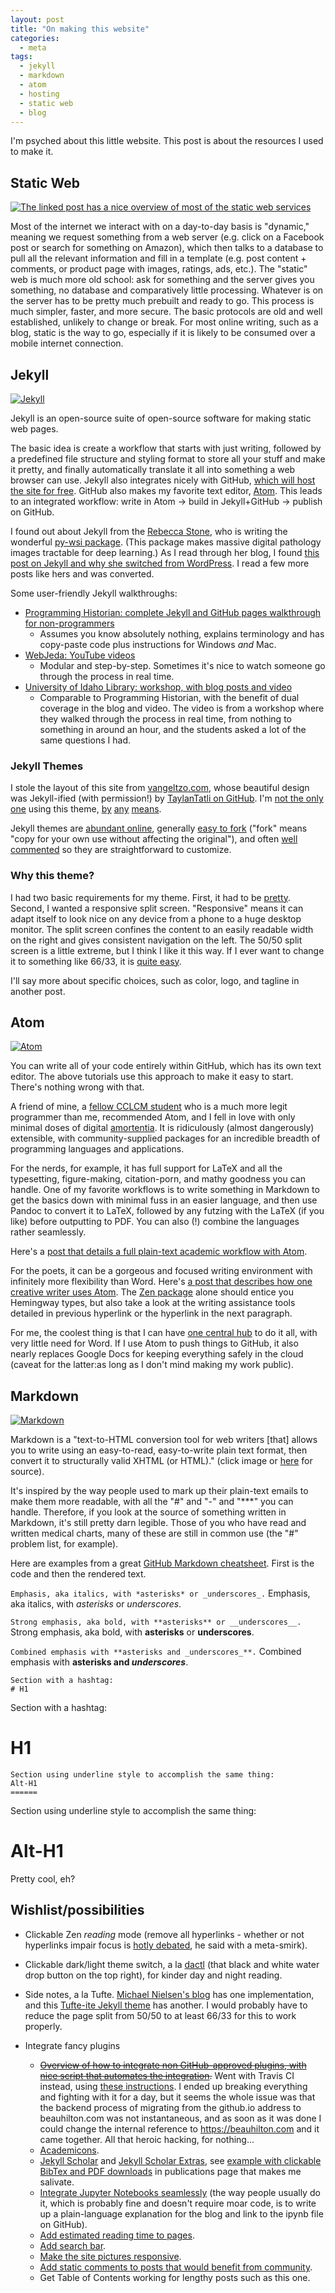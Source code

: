 ```yaml
---
layout: post
title: "On making this website"
categories:
  - meta
tags:
  - jekyll
  - markdown
  - atom
  - hosting
  - static web
  - blog
---
```


I'm psyched about this little website. This post is about the resources I used to make it.

## Static Web

[![The linked post has a nice overview of most of the static web services](https://www.digett.com/sites/default/files/images/static_site_0.png)](https://blog.zipboard.co/how-to-start-with-static-sites-807b8ddfecc)

Most of the internet we interact with on a day-to-day basis is "dynamic," meaning we request something from a web server (e.g. click on a Facebook post or search for something on Amazon), which then talks to a database to pull all the relevant information and fill in a template (e.g. post content + comments, or product page with images, ratings, ads, etc.). The "static" web is much more old school: ask for something and the server gives you something, no database and comparatively little processing. Whatever is on the server has to be pretty much prebuilt and ready to go. This process is much simpler, faster, and more secure. The basic protocols are old and well established, unlikely to change or break.  For most online writing, such as a blog, static is the way to go, especially if it is likely to be consumed over a mobile internet connection.

## Jekyll
[![Jekyll](https://jekyllrb.com/img/logo-2x.png)](https://jekyllrb.com/)

Jekyll is an open-source suite of open-source software for making static web pages.

The basic idea is create a workflow that starts with just writing, followed by a predefined file structure and styling format to store all your stuff and make it pretty, and finally automatically translate it all into something a web browser can use. Jekyll also integrates nicely with GitHub, [which will host the site for free](https://help.github.com/articles/about-github-pages-and-jekyll/). GitHub also makes my favorite text editor, [Atom](https://atom.io/). This leads to an integrated workflow: write in Atom → build in Jekyll+GitHub →  publish on GitHub.

I found out about Jekyll from the [Rebecca Stone](https://ysbecca.github.io/programming/2018/05/22/py-wsi.html), who is writing the wonderful [py-wsi package](https://github.com/ysbecca/py-wsi). (This package makes massive digital pathology images tractable for deep learning.) As I read through her blog, I found [this post on Jekyll and why she switched from WordPress](https://ysbecca.github.io/programming/2017/04/29/jekyll-migration.html). I read a few more posts like hers and was converted.

Some user-friendly Jekyll walkthroughs:

- [Programming Historian: complete Jekyll and GitHub pages walkthrough for non-programmers](https://programminghistorian.org/en/lessons/building-static-sites-with-jekyll-github-pages)
  - Assumes you know absolutely nothing, explains terminology and has copy-paste code plus instructions for Windows *and* Mac.
- [WebJeda: YouTube videos](https://www.youtube.com/watch?v=bwThn0rxv7M)
  - Modular and step-by-step. Sometimes it's nice to watch someone go through the process in real time.
- [University of Idaho Library: workshop, with blog posts and video](https://evanwill.github.io/go-go-ghpages/0-prep.html)
  - Comparable to Programming Historian, with the benefit of dual coverage in the blog and video. The video is from a workshop where they walked through the process in real time, from nothing to something in around an hour, and the students asked a lot of the same questions I had.

### Jekyll Themes

I stole the layout of this site from [vangeltzo.com](https://vangeltzo.com/index.html), whose beautiful design was Jekyll-ified (with permission!) by [TaylanTatli on GitHub](https://taylantatli.github.io/Halve/). I'm [not the only one](https://github.com/cbeauhilton/cbeauhilton.github.io/network/members) using this theme, [by](https://drivenbyentropy.github.io/) [any](https://ejieum.github.io/) [means](https://je553.github.io/).

Jekyll themes are [abundant online](http://jekyllthemes.org/), generally [easy to fork](https://taylantatli.github.io/Halve/halve-theme/) ("fork" means "copy for your own use without affecting the original"), and often [well commented](https://taylantatli.github.io/Halve/posts) so they are straightforward to customize.

### Why this theme?

I had two basic requirements for my theme. First, it had to be [pretty](http://www.leonardkoren.com/lkwh.html). Second, I wanted a responsive split screen. "Responsive" means it can adapt itself to look nice on any device from a phone to a huge desktop monitor. The split screen confines the content to an easily readable width on the right and gives consistent navigation on the left. The 50/50 split screen is a little extreme, but I think I like it this way. If I ever want to change it to something like 66/33, it is [quite  easy](https://github.com/TaylanTatli/Halve/issues/32).

I'll say more about specific choices, such as color, logo, and tagline in another post.


## Atom

[![Atom](https://avatars2.githubusercontent.com/u/1089146?s=200&v=4)](https://atom.io/)

You can write all of your code entirely within GitHub, which has its own text editor. The above tutorials use this approach to make it easy to start. There's nothing wrong with that.

A friend of mine, a [fellow CCLCM student](https://github.com/JaretK) who is a much more legit programmer than me, recommended Atom, and I fell in love with only minimal doses of digital [amortentia](http://harrypotter.wikia.com/wiki/Amortentia). It is ridiculously (almost dangerously) extensible, with community-supplied packages for an incredible breadth of programming languages and applications.

For the nerds, for example, it has full support for LaTeX and all the typesetting, figure-making, citation-porn, and mathy goodness you can handle. One of my favorite workflows is to write something in Markdown to get the basics down with minimal fuss in an easier language, and then use Pandoc to convert it to LaTeX, followed by any futzing with the LaTeX (if you like) before outputting to PDF. You can also (!) combine the languages rather seamlessly.

Here's a [post that details a full plain-text academic workflow with Atom](http://u.arizona.edu/~selisker/post/workflow/).



For the poets, it can be a gorgeous and focused writing environment with infinitely more flexibility than Word. Here's [a post that describes how one creative writer uses Atom](https://8bitbuddhism.com/2017/12/29/a-novel-approach-to-writing-with-atom-and-markdown/). The [Zen package](https://atom.io/packages/Zen) alone should entice you Hemingway types, but also take a look at the writing assistance tools detailed in previous hyperlink or the hyperlink in the next paragraph.

For me, the coolest thing is that I can have [one central hub](https://medium.com/@sroberts/how-i-atom-12988bce8fce) to do it all, with very little need for Word. If I use Atom to push things to GitHub, it also nearly replaces Google Docs for keeping everything safely in the cloud (caveat for the latter:as long as I don't mind making my work public).


## Markdown
[![Markdown](https://github.com/dcurtis/markdown-mark/blob/master/png/208x128.png?raw=true)](https://daringfireball.net/projects/markdown/)

Markdown is a "text-to-HTML conversion tool for web writers [that] allows you to write using an easy-to-read, easy-to-write plain text format, then convert it to structurally valid XHTML (or HTML)."  (click image or [here](https://daringfireball.net/projects/markdown/) for source).

It's inspired by the way people used to mark up their plain-text emails to make them more readable, with all the "#" and "-" and "***" you can handle. Therefore, if you look at the source of something written in Markdown, it's still pretty darn legible. Those of you who have read and written medical charts, many of these are still in common use (the "#" problem list, for example).

Here are examples from a great [GitHub Markdown cheatsheet](https://github.com/adam-p/markdown-here/wiki/Markdown-Cheatsheet). First is the code and then the rendered text.

`Emphasis, aka italics, with *asterisks* or _underscores_.`
Emphasis, aka italics, with *asterisks* or _underscores_.

`Strong emphasis, aka bold, with **asterisks** or __underscores__.`
Strong emphasis, aka bold, with **asterisks** or __underscores__.

`Combined emphasis with **asterisks and _underscores_**.`
Combined emphasis with **asterisks and _underscores_**.

```
Section with a hashtag:
# H1
```

Section with a hashtag:
# H1


```
Section using underline style to accomplish the same thing:
Alt-H1
======
```

Section using underline style to accomplish the same thing:

Alt-H1
======


Pretty cool, eh?


## Wishlist/possibilities


- Clickable Zen *reading* mode (remove all hyperlinks - whether or not hyperlinks impair focus is [hotly debated](https://books.google.com/books?id=QJxeBAAAQBAJ&pg=PA79&lpg=PA79&dq=On+Measuring+the+Impact+of+Hyperlinks+on+Reading&source=bl&ots=Ih_zN17-Nh&sig=F47u2HB7nBavnD3amydmJo5wNB4&hl=en&sa=X&ved=2ahUKEwjs0Pif1Z3dAhUKXa0KHcEeCucQ6AEwCXoECAEQAQ#v=onepage&q&f=false), he said with a meta-smirk).
- Clickable dark/light theme switch, a la [dactl](https://melangue.github.io/dactl//) (that black and white water drop button on the top right), for kinder day and night reading.
- Side notes, a la Tufte. [Michael Nielsen's blog](http://augmentingcognition.com/ltm.html) has one implementation, and this [Tufte-ite Jekyll theme](http://clayh53.github.io/tufte-jekyll/articles/15/tufte-style-jekyll-blog) has another. I would probably have to reduce the page split from 50/50 to at least 66/33 for this to work properly.
- Integrate fancy plugins

  - ~~[Overview of how to integrate non GitHub-approved plugins, with nice script that automates the integration](https://drewsilcock.co.uk/custom-jekyll-plugins).~~ Went with Travis CI instead, using [these instructions](http://joshfrankel.me/blog/deploying-a-jekyll-blog-to-github-pages-with-custom-plugins-and-travisci/). I ended up breaking everything and fighting with it for a day, but it seems the whole issue was that the backend process of migrating from the github.io address to beauhilton.com was not instantaneous, and as soon as it was done I could change the internal reference to <https://beauhilton.com> and it came together. All that heroic hacking, for nothing...
  - [Academicons](https://www.janknappe.com/blog/Integrating-Academicons-with-Fontawesome-in-the-Millennial-Jekyll-template/).
  - [Jekyll Scholar](https://gist.github.com/roachhd/ed8da4786ba79dfc4d91) and [Jekyll Scholar Extras](https://github.com/jgoodall/jekyll-scholar-extras), see [example with clickable BibTex and PDF downloads](https://caesr.uwaterloo.ca//publications/index.html) in publications page that makes me salivate.
  - [Integrate Jupyter Notebooks seamlessly](https://bethallchurch.github.io/jupyter-notebooks-with-jekyll/) (the way people usually do it, which is probably fine and doesn't require moar code, is to write up a plain-language explanation for the blog and link to the ipynb file on GitHub).
  - [Add estimated reading time to pages](https://github.com/bdesham/reading_time).
  - [Add search bar](http://www.jekyll-plugins.com/plugins/simple-jekyll-search).
  - [Make the site pictures responsive](https://github.com/robwierzbowski/jekyll-picture-tag).
  - [Add static comments to posts that would benefit from community](https://mademistakes.com/articles/jekyll-static-comments/#static-comments).
  - Get Table of Contents working for lengthy posts such as this one.
